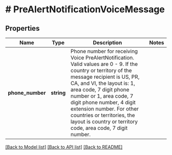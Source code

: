 # # PreAlertNotificationVoiceMessage

## Properties

Name | Type | Description | Notes
------------ | ------------- | ------------- | -------------
**phone_number** | **string** | Phone number for receiving Voice PreAlertNotification.  Valid values are 0 - 9.  If the country or territory of the message recipient is US, PR, CA, and VI, the layout is: 1, area code, 7 digit phone number or  1, area code, 7 digit phone number, 4 digit extension number.   For other countries or territories, the layout is country or territory code, area code, 7 digit number. |

[[Back to Model list]](../../README.md#models) [[Back to API list]](../../README.md#endpoints) [[Back to README]](../../README.md)
